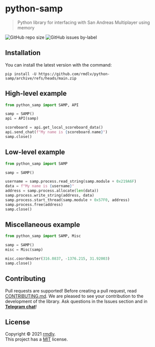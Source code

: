 # python-samp
>  Python library for interfacing with San Andreas Multiplayer using memory

![GitHub repo size](https://img.shields.io/github/repo-size/rmdlv/python-samp?style=flat-square)
![GitHub issues by-label](https://img.shields.io/github/issues/rmdlv/python-samp/bug?style=flat-square)

## Installation
You can install the latest version with the command:
```shell
pip install -U https://github.com/rmdlv/python-samp/archive/refs/heads/main.zip
```

## High-level example
```python
from python_samp import SAMP, API

samp = SAMP()
api = API(samp)

scoreboard = api.get_local_scoreboard_data()
api.send_chat(f"My name is {scoreboard.name}")
samp.close()
```

## Low-level example
```python
from python_samp import SAMP

samp = SAMP()

username = samp.process.read_string(samp.module + 0x219A6F)
data = f"My name is {username}"
address = samp.process.allocate(len(data))
samp.process.write_string(address, data)
samp.process.start_thread(samp.module + 0x57F0, address)
samp.process.free(address)
samp.close()
```

## Miscellaneous example
```python
from python_samp import SAMP, Misc

samp = SAMP()
misc = Misc(samp)

misc.coordmaster(316.0837, -1376.215, 31.92003)
samp.close()
```

## Contributing
Pull requests are supported! Before creating a pull request, read [CONTRIBUTING.md](https://github.com/rmdlv/python-samp/blob/main/CONTRIBUTING.md). We are pleased to see your contribution to the development of the library. Ask questions in the Issues section and in [**Telegram chat**](https://t.me/python_samp)!

## License
Copyright © 2021 [rmdlv](https://github.com/rmdlv).\
This project has a [MIT](https://github.com/rmdlv/python-samp/blob/main/LICENSE) license.